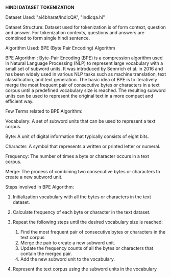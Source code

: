 **HINDI DATASET TOKENIZATION**

Dataset Used: "ai4bharat/IndicQA", "indicqa.hi"

Dataset Structure: Dataset used for tokenization is of form context, question and answer. For tokenization contexts, questions and answers are combined to form single hindi sentence. 


Algorithm Used: BPE (Byte Pair Encoding) Algorithm 

BPE Algorithm : Byte-Pair Encoding (BPE) is a compression algorithm used in Natural Language Processing (NLP) to represent large vocabulary with a small set of subword units. It was introduced by Sennrich et al. in 2016 and has been widely used in various NLP tasks such as machine translation, text classification, and text generation. The basic idea of BPE is to iteratively merge the most frequent pair of consecutive bytes or characters in a text corpus until a predefined vocabulary size is reached. The resulting subword units can be used to represent the original text in a more compact and efficient way.

Few Terms related to BPE Algorithm:

Vocabulary: A set of subword units that can be used to represent a text corpus.

Byte: A unit of digital information that typically consists of eight bits.

Character: A symbol that represents a written or printed letter or numeral.

Frequency: The number of times a byte or character occurs in a text corpus.

Merge: The process of combining two consecutive bytes or characters to create a new subword unit.

Steps involved in BPE Algorithm:

1. Initialization vocabulary with all the bytes or characters in the text dataset.

2. Calculate frequency of each byte or character in the text dataset.
   
3. Repeat the following steps until the desired vocabulary size is reached:

    1. Find the most frequent pair of consecutive bytes or characters in the text corpus
    2. Merge the pair to create a new subword unit.
    3. Update the frequency counts of all the bytes or characters that contain the merged pair.
    4. Add the new subword unit to the vocabulary.
4. Represent the text corpus using the subword units in the vocabulary
